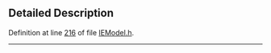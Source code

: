 ## Detailed Description

Definition at line <a href="IEModel_8h-source.md#l00216" class="el">216</a> of file <a href="IEModel_8h-source.md" class="el">IEModel.h</a>.

------------------------------------------------------------------------

